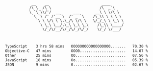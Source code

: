 <div align="center">
<pre><code>
 __    __                        ____      
/\ \  /\ \                      /\  _`\    
\ `\`\\/'/  __      ___       __\ \ \/\ \  
 `\ `\ /' /'__`\  /' _ `\    /\_\\ \ \ \ \ 
   `\ \ \/\ \ \.\_/\ \/\ \   \/_/_\ \ \_\ \
     \ \_\ \__/.\_\ \_\ \_\    /\_\\ \____/
      \/_/\/__/\/_/\/_/\/_/    \/_/ \/___/ 
                                           

</code></pre>

<!--START_SECTION:waka-->

```txt
TypeScript    3 hrs 58 mins   OOOOOOOOOOOOOOOOO0.......   70.30 %
Objective-C   47 mins         OOO0.....................   14.07 %
Other         25 mins         OO.......................   07.56 %
JavaScript    18 mins         Oo.......................   05.39 %
JSON          9 mins          0........................   02.67 %
```

<!--END_SECTION:waka-->
